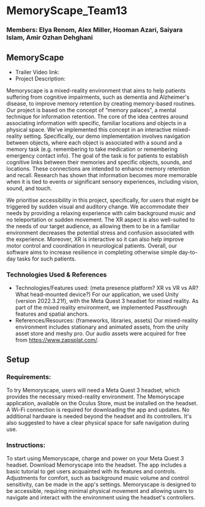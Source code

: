 # MemoryScape_Team13
### Members: Elya Renom, Alex Miller, Hooman Azari, Saiyara Islam, Amir Ozhan Dehghani

## MemoryScape 
- Trailer Video link: 
- Project Description:

Memoryscape is a mixed-reality environment that aims to help patients suffering from cognitive impairments, such as dementia and Alzheimer's disease, to improve memory retention by creating memory-based routines. Our project is based on the concept of “memory palaces”, a mental technique for information retention. The core of the idea centres around associating information with specific, familiar locations and objects in a physical space. We’ve implemented this concept in an interactive mixed-reality setting. Specifically, our demo implementation involves navigation between objects, where each object is associated with a sound and a memory task (e.g. remembering to take medication or remembering emergency contact info). The goal of the task is for patients to establish cognitive links between their memories and specific objects, sounds, and locations. These connections are intended to enhance memory retention and recall. Research has shown that information becomes more memorable when it is tied to events or significant sensory experiences, including vision, sound, and touch. 

We prioritise accessibility in this project, specifically, for users that might be triggered by sudden visual and auditory change. We accommodate their needs by providing a relaxing experience with calm background music and no teleportation or sudden movement. The XR aspect is also well-suited to the needs of our target audience, as allowing them to be in a familiar environment decreases the potential stress and confusion associated with the experience. Moreover, XR is interactive so it can also help improve motor control and coordination in neurological patients. Overall, our software aims to increase resilience in completing otherwise simple day-to-day tasks for such patients.


### Technologies Used & References
- Technologies/Features used: (meta presence platform? XR vs VR vs AR? What head-mounted device?)
For our application, we used Unity (version 2022.3.21f), with the Meta Quest 3 headset for mixed reality. As part of the mixed reality environment, we implemented Passthrough features and spatial anchors. 
- References/Resources: (frameworks, libraries, assets)
Our mixed-reality environment includes stationary and animated assets, from the unity asset store and meshy pro. Our audio assets were acquired for free from https://www.zapsplat.com/. 


## Setup
### Requirements:
To try Memoryscape, users will need a Meta Quest 3 headset, which provides the necessary mixed-reality environment. The Memoryscape application, available on the Oculus Store, must be installed on the headset. A Wi-Fi connection is required for downloading the app and updates. No additional hardware is needed beyond the headset and its controllers. It's also suggested to have a clear physical space for safe navigation during use.

### Instructions:
To start using Memoryscape, charge and power on your Meta Quest 3 headset. Download Memoryscape into the headset. The app includes a basic tutorial to get users acquainted with its features and controls. Adjustments for comfort, such as background music volume and control sensitivity, can be made in the app's settings. Memoryscape is designed to be accessible, requiring minimal physical movement and allowing users to navigate and interact with the environment using the headset's controllers.
